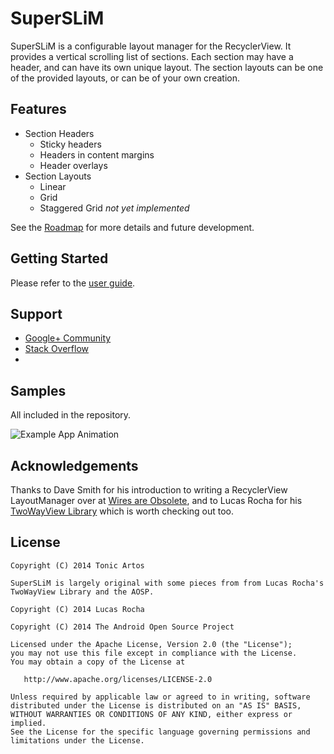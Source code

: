 SuperSLiM
=========

SuperSLiM is a configurable layout manager for the RecyclerView. It provides a vertical scrolling list of sections. Each section may have a header, and can have its own unique layout. The section layouts can be one of the provided layouts, or can be of your own creation.

## Features
- Section Headers
  - Sticky headers
  - Headers in content margins
  - Header overlays
- Section Layouts
  - Linear
  - Grid
  - Staggered Grid *not yet implemented*

See the [Roadmap](https://github.com/TonicArtos/SuperSLiM/wiki/Roadmap) for more details and future development.

## Getting Started
Please refer to the [user guide](https://github.com/TonicArtos/SuperSLiM/wiki/User's%20Guide).

## Support
- [Google+ Community](https://plus.google.com/communities/104097089134643994744)
- [Stack Overflow](https://stackoverflow.com/questions/tagged/superslim)
- 
## Samples
All included in the repository.

![Example App Animation](https://4.bp.blogspot.com/-ep46JKpGa84/VJhX1plWWCI/AAAAAAAAXZY/9A1ArrV3a3k/s1600/SuperSLiM-Demo-small.gif)

## Acknowledgements
Thanks to Dave Smith for his introduction to writing a RecyclerView LayoutManager over at [Wires are Obsolete](http://wiresareobsolete.com/), and to Lucas Rocha for his [TwoWayView Library](http://github.com/lucasr/twoway-view/) which is worth checking out too.

## License
```
Copyright (C) 2014 Tonic Artos

SuperSLiM is largely original with some pieces from from Lucas Rocha's TwoWayView Library and the AOSP.

Copyright (C) 2014 Lucas Rocha

Copyright (C) 2014 The Android Open Source Project

Licensed under the Apache License, Version 2.0 (the "License");
you may not use this file except in compliance with the License.
You may obtain a copy of the License at

   http://www.apache.org/licenses/LICENSE-2.0

Unless required by applicable law or agreed to in writing, software
distributed under the License is distributed on an "AS IS" BASIS,
WITHOUT WARRANTIES OR CONDITIONS OF ANY KIND, either express or implied.
See the License for the specific language governing permissions and
limitations under the License.
```
